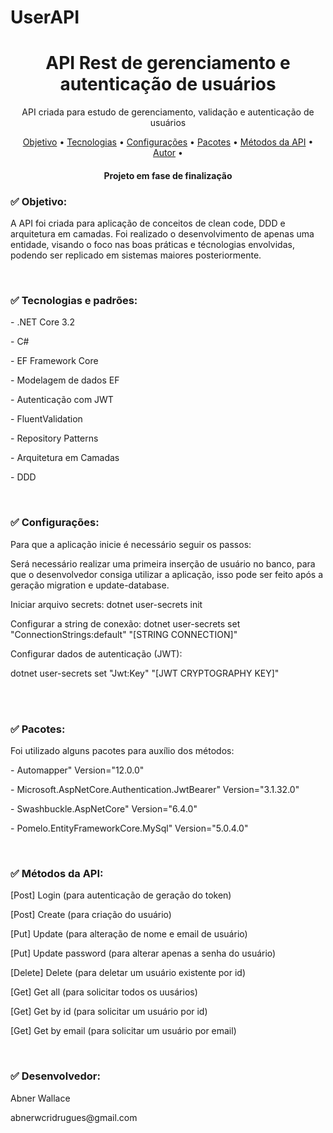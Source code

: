 # UserAPI

<h1 align="center">API Rest de gerenciamento e autenticação de usuários</h1>

<p align="center">API criada para estudo de gerenciamento, validação e autenticação de usuários</p>

<p align="center" height="400" width="400">
 <a href="#objetivo">Objetivo</a> •
 <a href="#tecnologias">Tecnologias</a> •
 <a href="#config">Configurações</a> •
 <a href="#pacotes">Pacotes</a> •
 <a href="#metodos">Métodos da API</a> •
 <a href="#autor">Autor</a> •
</p>

<h4 align="center"> 
	  Projeto em fase de finalização 
</h4>

<h3 id="objetivo">✅ Objetivo:</h3>
<p>A API foi criada para aplicação de conceitos de clean code, DDD e arquitetura em camadas. Foi realizado o desenvolvimento de apenas uma entidade, visando o foco nas boas práticas e técnologias envolvidas, podendo ser replicado em sistemas maiores posteriormente.</p>
<br/>
<h3 id="tecnologias">✅ Tecnologias e padrões:</h3>
<p>- .NET Core 3.2 </p>
<p>- C# </p>
<p>- EF Framework Core</p>
<p>- Modelagem de dados EF </p>
<p>- Autenticação com JWT </p>
<p>- FluentValidation </p>
<p>- Repository Patterns </p>
<p>- Arquitetura em Camadas </p>
<p>- DDD </p>
<br/>
<h3 id="config">✅ Configurações:</h3>
Para que a aplicação inicie é necessário seguir os passos:
<br/>
<p>Será necessário realizar uma primeira inserção de usuário no banco, para que o desenvolvedor consiga utilizar a aplicação, isso pode ser feito após a geração migration e update-database.</p>
<p>Iniciar arquivo secrets: dotnet user-secrets init</p>
<p>Configurar a string de conexão: dotnet user-secrets set "ConnectionStrings:default" "[STRING CONNECTION]"</p>
<p>Configurar dados de autenticação (JWT): </p>
<p>dotnet user-secrets set "Jwt:Key" "[JWT CRYPTOGRAPHY KEY]"</p>
<br/>
<br/>
<h3 id="pacotes">✅ Pacotes:</h3>
Foi utilizado alguns pacotes para auxílio dos métodos:
<p>- Automapper" Version="12.0.0"</p>
<p>- Microsoft.AspNetCore.Authentication.JwtBearer" Version="3.1.32.0" </p>
<p>- Swashbuckle.AspNetCore" Version="6.4.0" </p>
<p>- Pomelo.EntityFrameworkCore.MySql" Version="5.0.4.0"</p>
<br/>
<h3 id="metodos">✅ Métodos da API:</h3>
<p>[Post] Login (para autenticação de geração do token)</p>
<p>[Post] Create (para criação do usuário)</p>
<p>[Put] Update (para alteração de nome e email de usuário)</p>
<p>[Put] Update password (para alterar apenas a senha do usuário)</p>
<p>[Delete] Delete (para deletar um usuário existente por id)</p>
<p>[Get] Get all (para solicitar todos os uusários)</p>
<p>[Get] Get by id (para solicitar um usuário por id)</p>
<p>[Get] Get by email (para solicitar um usuário por email)</p>
<br/>
<h3 id="autor">✅ Desenvolvedor:</h3>
 <p>Abner Wallace</p>
 <p>abnerwcridrugues@gmail.com</p>
